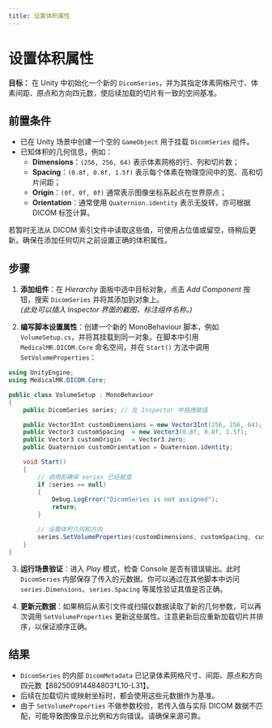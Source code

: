 ```yaml
---
title: 设置体积属性
---
```


# 设置体积属性

**目标：** 在 Unity 中初始化一个新的 `DicomSeries`，并为其指定体素网格尺寸、体素间距、原点和方向四元数，使后续加载的切片有一致的空间基准。

## 前置条件

- 已在 Unity 场景中创建一个空的 `GameObject` 用于挂载 `DicomSeries` 组件。
- 已知体积的几何信息，例如：
  - **Dimensions**：`(256, 256, 64)` 表示体素网格的行、列和切片数；
  - **Spacing**：`(0.8f, 0.8f, 1.5f)` 表示每个体素在物理空间中的宽、高和切片间距；
  - **Origin**：`(0f, 0f, 0f)` 通常表示图像坐标系起点在世界原点；
  - **Orientation**：通常使用 `Quaternion.identity` 表示无旋转，亦可根据 DICOM 标签计算。

若暂时无法从 DICOM 索引文件中读取这些值，可使用占位值或留空，待稍后更新。确保在添加任何切片之前设置正确的体积属性。

## 步骤

1. **添加组件**：在 *Hierarchy* 面板中选中目标对象，点击 *Add Component* 按钮，搜索 `DicomSeries` 并将其添加到对象上。  
   *(此处可以插入 Inspector 界面的截图，标注组件名称。)*

2. **编写脚本设置属性**：创建一个新的 MonoBehaviour 脚本，例如 `VolumeSetup.cs`，并将其挂载到同一对象。在脚本中引用 `MedicalMR.DICOM.Core` 命名空间，并在 `Start()` 方法中调用 `SetVolumeProperties`：

```csharp
using UnityEngine;
using MedicalMR.DICOM.Core;

public class VolumeSetup : MonoBehaviour
{
    public DicomSeries series; // 在 Inspector 中拖拽赋值

    public Vector3Int customDimensions = new Vector3Int(256, 256, 64);
    public Vector3 customSpacing  = new Vector3(0.8f, 0.8f, 1.5f);
    public Vector3 customOrigin   = Vector3.zero;
    public Quaternion customOrientation = Quaternion.identity;

    void Start()
    {
        // 调用前确保 series 已经赋值
        if (series == null)
        {
            Debug.LogError("DicomSeries is not assigned");
            return;
        }

        // 设置体积几何和方向
        series.SetVolumeProperties(customDimensions, customSpacing, customOrigin, customOrientation);
    }
}
```

3. **运行场景验证**：进入 *Play* 模式，检查 Console 是否有错误输出。此时 `DicomSeries` 内部保存了传入的元数据。你可以通过在其他脚本中访问 `series.Dimensions`、`series.Spacing` 等属性验证其值是否正确。

4. **更新元数据**：如果稍后从索引文件或扫描仪数据读取了新的几何参数，可以再次调用 `SetVolumeProperties` 更新这些属性。注意更新后应重新加载切片并排序，以保证顺序正确。

## 结果

- `DicomSeries` 的内部 `DicomMetadata` 已记录体素网格尺寸、间距、原点和方向四元数【882500914484803†L10-L31】。
- 后续在加载切片或映射坐标时，都会使用这些元数据作为基准。
- 由于 `SetVolumeProperties` 不做参数校验，若传入值与实际 DICOM 数据不匹配，可能导致图像显示比例和方向错误。请确保来源可靠。
